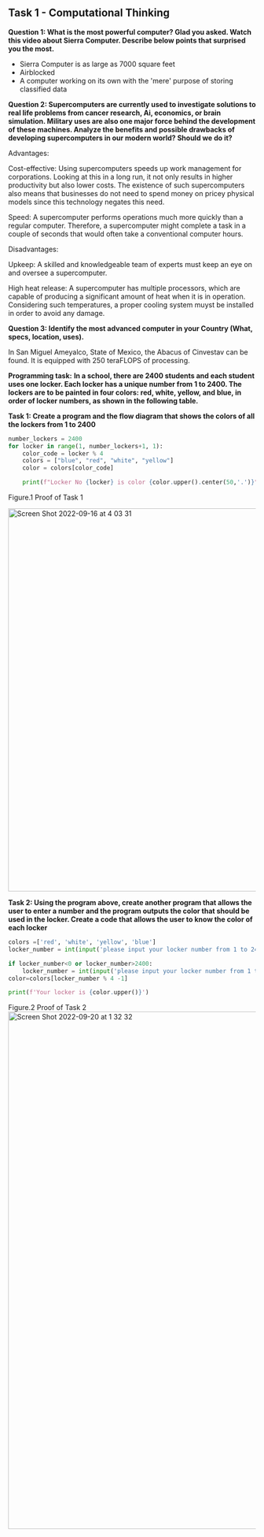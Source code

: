 ## Task 1 - Computational Thinking ##

**Question 1: What is the most powerful computer? Glad you asked. Watch this video about Sierra Computer. Describe below points that surprised you the most.**
   * Sierra Computer is as large as 7000 square feet
   * Airblocked
   * A computer working on its own with the 'mere' purpose of storing classified data
   

**Question 2: Supercomputers are currently used to investigate solutions to real life problems from cancer research, Ai, economics, or brain simulation. Military uses are also one major force behind the development of these machines. Analyze the benefits and possible drawbacks of developing supercomputers in our modern world? Should we do it?**

Advantages:

Cost-effective: Using supercomputers speeds up work management for corporations. Looking at this in a long run, it not only results in higher productivity but also lower costs. The existence of such supercomputers also means that businesses do not need to spend money on pricey physical models since this technology negates this need. 

Speed: A supercomputer performs operations much more quickly than a regular computer. Therefore, a supercomputer might complete a task in a couple of seconds  that would often take a conventional computer hours.


Disadvantages: 

Upkeep: A skilled and knowledgeable team of experts must keep an eye on and oversee a supercomputer.

High heat release: A supercomputer has multiple processors, which are capable of producing a significant amount of heat when it is in operation. Considering such temperatures, a proper cooling system muyst be installed in order to avoid any damage.


**Question 3: Identify the most advanced computer in your Country (What, specs, location, uses).**

In San Miguel Ameyalco, State of Mexico, the Abacus of Cinvestav can be found. It is equipped with 250 teraFLOPS of processing. 
    
    

**Programming task:**
**In a school, there are 2400 students and each student uses one locker. Each locker has a unique number from 1 to 2400. The lockers are to be painted in four colors: red, white, yellow, and blue, in order of locker numbers, as shown in the following table.** 


**Task 1: Create a program and the flow diagram that shows the colors of all the lockers from 1 to 2400**

```.py
number_lockers = 2400
for locker in range(1, number_lockers+1, 1):
    color_code = locker % 4
    colors = ["blue", "red", "white", "yellow"]
    color = colors[color_code]

    print(f"Locker No {locker} is color {color.upper().center(50,'.')}")
```
Figure.1 Proof of Task 1

<img width="778" alt="Screen Shot 2022-09-16 at 4 03 31" src="https://user-images.githubusercontent.com/105724334/190487962-cfdf2714-46d8-4b1e-98b8-f388ec30ce2b.png">


**Task 2: Using the program above, create another program that allows the user to enter a number and the program outputs the color that should be used in the locker. Create a code that allows the user to know the color of each locker**

```.py
colors =['red', 'white', 'yellow', 'blue']
locker_number = int(input('please input your locker number from 1 to 2400: '))

if locker_number<0 or locker_number>2400:
    locker_number = int(input('please input your locker number from 1 to 2400: '))
color=colors[locker_number % 4 -1]

print(f'Your locker is {color.upper()}')
```
Figure.2 Proof of Task 2
<img width="1051" alt="Screen Shot 2022-09-20 at 1 32 32" src="https://user-images.githubusercontent.com/105724334/191067692-d2a0a38a-dd68-44e3-a708-55954efc0ea5.png">
